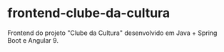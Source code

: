 # frontend-clube-da-cultura
Frontend do projeto "Clube da Cultura" desenvolvido em Java + Spring Boot e Angular 9.
